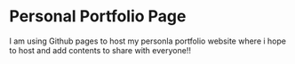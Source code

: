 # Personal Portfolio Page

I am using Github pages to host my personla portfolio website where i hope to host and add contents to share with everyone!!

